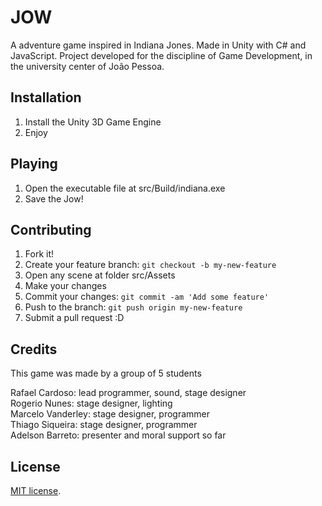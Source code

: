 # JOW

A adventure game inspired in Indiana Jones. Made in Unity with C# and JavaScript.
Project developed for the discipline of Game Development, in the university center of João Pessoa.

## Installation

1. Install the Unity 3D Game Engine
2. Enjoy

## Playing

1. Open the executable file at src/Build/indiana.exe
2. Save the Jow!

## Contributing

1. Fork it!
2. Create your feature branch: `git checkout -b my-new-feature`
3. Open any scene at folder src/Assets
4. Make your changes
5. Commit your changes: `git commit -am 'Add some feature'`
6. Push to the branch: `git push origin my-new-feature`
7. Submit a pull request :D

## Credits

This game was made by a group of 5 students

Rafael Cardoso: lead programmer, sound, stage designer<br/>
Rogerio Nunes: stage designer, lighting<br/>
Marcelo Vanderley: stage designer, programmer<br/>
Thiago Siqueira: stage designer, programmer<br/>
Adelson Barreto: presenter and moral support so far

## License

[MIT license](http://mit-license.org/).
